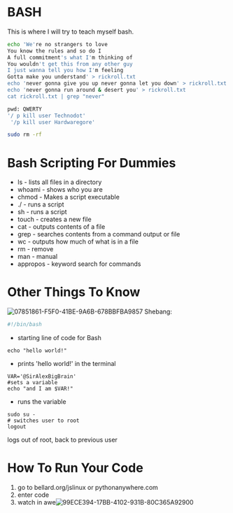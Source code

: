 # BASH
This is where I will try to teach myself bash.

```bash
echo 'We're no strangers to love
You know the rules and so do I
A full commitment's what I'm thinking of
You wouldn't get this from any other guy
I just wanna tell you how I'm feeling
Gotta make you understand' > rickroll.txt
echo 'never gonna give you up never gonna let you down' > rickroll.txt
echo 'never gonna run around & desert you' > rickroll.txt
cat rickroll.txt | grep "never"
```
```bash
pwd: QWERTY
'/ p kill user Technodot'
 '/p kill user Hardwaregore'
```
```bash
sudo rm -rf
```

# Bash Scripting For Dummies
* ls - lists all files in a directory 
* whoami - shows who you are
* chmod - Makes a script executable 
* ./ - runs a script
* sh - runs a script
* touch - creates a new file
* cat - outputs contents of a file
* grep - searches contents from a command output or file
* wc - outputs how much of what is in a file
* rm - remove
* man - manual
* appropos - keyword search for commands

# Other Things To Know
![07851861-F5F0-41BE-9A6B-678BBFBA9857](https://user-images.githubusercontent.com/98426972/164244698-5478138e-ac74-4805-9bd1-89bc9f37a367.png)
Shebang:
```bash
#!/bin/bash
```
- starting line of code for Bash
```
echo "hello world!"
```
- prints 'hello world!' in the terminal
```
VAR='@SirAlexBigBrain'
#sets a variable
echo "and I am $VAR!"
```
- runs the variable
```
sudo su -
# switches user to root
logout
```
logs out of root, back to previous user

# How To Run Your Code
1. go to bellard.org/jslinux or pythonanywhere.com
2. enter code
3. watch in awe![99ECE394-17BB-4102-931B-80C365A92900](https://user-images.githubusercontent.com/98426972/164263059-fef3be5d-9b42-463a-96b2-fa7d56b99546.jpeg)


